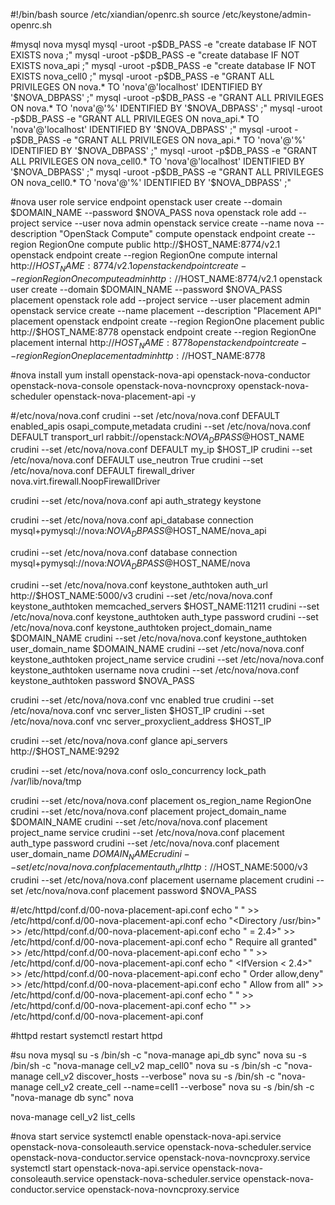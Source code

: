 #!/bin/bash
source /etc/xiandian/openrc.sh
source /etc/keystone/admin-openrc.sh

#mysql nova mysql
mysql -uroot -p$DB_PASS -e "create database IF NOT EXISTS nova ;"
mysql -uroot -p$DB_PASS -e "create database IF NOT EXISTS nova_api ;"
mysql -uroot -p$DB_PASS -e "create database IF NOT EXISTS nova_cell0 ;"
mysql -uroot -p$DB_PASS -e "GRANT ALL PRIVILEGES ON nova.* TO 'nova'@'localhost' IDENTIFIED BY '$NOVA_DBPASS' ;"
mysql -uroot -p$DB_PASS -e "GRANT ALL PRIVILEGES ON nova.* TO 'nova'@'%' IDENTIFIED BY '$NOVA_DBPASS' ;"
mysql -uroot -p$DB_PASS -e "GRANT ALL PRIVILEGES ON nova_api.* TO 'nova'@'localhost' IDENTIFIED BY '$NOVA_DBPASS' ;"
mysql -uroot -p$DB_PASS -e "GRANT ALL PRIVILEGES ON nova_api.* TO 'nova'@'%' IDENTIFIED BY '$NOVA_DBPASS' ;"
mysql -uroot -p$DB_PASS -e "GRANT ALL PRIVILEGES ON nova_cell0.* TO 'nova'@'localhost' IDENTIFIED BY '$NOVA_DBPASS' ;"
mysql -uroot -p$DB_PASS -e "GRANT ALL PRIVILEGES ON nova_cell0.* TO 'nova'@'%' IDENTIFIED BY '$NOVA_DBPASS' ;"

#nova user role service endpoint
openstack user create --domain $DOMAIN_NAME --password $NOVA_PASS nova
openstack role add --project service --user nova admin
openstack service create --name nova --description "OpenStack Compute" compute
openstack endpoint create --region RegionOne compute public http://$HOST_NAME:8774/v2.1
openstack endpoint create --region RegionOne compute internal http://$HOST_NAME:8774/v2.1
openstack endpoint create --region RegionOne compute admin http://$HOST_NAME:8774/v2.1
openstack user create --domain $DOMAIN_NAME --password $NOVA_PASS placement
openstack role add --project service --user placement admin
openstack service create --name placement --description "Placement API" placement
openstack endpoint create --region RegionOne placement public http://$HOST_NAME:8778
openstack endpoint create --region RegionOne placement internal http://$HOST_NAME:8778
openstack endpoint create --region RegionOne placement admin http://$HOST_NAME:8778

#nova install
yum install openstack-nova-api openstack-nova-conductor openstack-nova-console openstack-nova-novncproxy openstack-nova-scheduler openstack-nova-placement-api -y

#/etc/nova/nova.conf
crudini --set /etc/nova/nova.conf DEFAULT enabled_apis  osapi_compute,metadata
crudini --set /etc/nova/nova.conf DEFAULT transport_url rabbit://openstack:$NOVA_DBPASS@$HOST_NAME
crudini --set /etc/nova/nova.conf DEFAULT my_ip $HOST_IP
crudini --set /etc/nova/nova.conf DEFAULT use_neutron  True
crudini --set /etc/nova/nova.conf DEFAULT firewall_driver nova.virt.firewall.NoopFirewallDriver

crudini --set /etc/nova/nova.conf api auth_strategy keystone

crudini --set /etc/nova/nova.conf api_database connection  mysql+pymysql://nova:$NOVA_DBPASS@$HOST_NAME/nova_api

crudini --set /etc/nova/nova.conf database connection  mysql+pymysql://nova:$NOVA_DBPASS@$HOST_NAME/nova

crudini --set /etc/nova/nova.conf keystone_authtoken auth_url  http://$HOST_NAME:5000/v3
crudini --set /etc/nova/nova.conf keystone_authtoken memcached_servers $HOST_NAME:11211
crudini --set /etc/nova/nova.conf keystone_authtoken auth_type password
crudini --set /etc/nova/nova.conf keystone_authtoken project_domain_name $DOMAIN_NAME
crudini --set /etc/nova/nova.conf keystone_authtoken user_domain_name $DOMAIN_NAME
crudini --set /etc/nova/nova.conf keystone_authtoken project_name service
crudini --set /etc/nova/nova.conf keystone_authtoken username nova
crudini --set /etc/nova/nova.conf keystone_authtoken password $NOVA_PASS

crudini --set /etc/nova/nova.conf vnc enabled true
crudini --set /etc/nova/nova.conf vnc server_listen $HOST_IP
crudini --set /etc/nova/nova.conf vnc server_proxyclient_address $HOST_IP

crudini --set /etc/nova/nova.conf glance api_servers http://$HOST_NAME:9292

crudini --set /etc/nova/nova.conf oslo_concurrency lock_path /var/lib/nova/tmp

crudini --set /etc/nova/nova.conf placement os_region_name RegionOne
crudini --set /etc/nova/nova.conf placement project_domain_name $DOMAIN_NAME
crudini --set /etc/nova/nova.conf placement project_name service
crudini --set /etc/nova/nova.conf placement auth_type password
crudini --set /etc/nova/nova.conf placement user_domain_name $DOMAIN_NAME
crudini --set /etc/nova/nova.conf placement auth_url http://$HOST_NAME:5000/v3
crudini --set /etc/nova/nova.conf placement username placement
crudini --set /etc/nova/nova.conf placement password $NOVA_PASS

#/etc/httpd/conf.d/00-nova-placement-api.conf
echo " " >> /etc/httpd/conf.d/00-nova-placement-api.conf
echo "<Directory /usr/bin>" >> /etc/httpd/conf.d/00-nova-placement-api.conf
echo "	<IfVersion >= 2.4>" >> /etc/httpd/conf.d/00-nova-placement-api.conf
echo "		Require all granted" >> /etc/httpd/conf.d/00-nova-placement-api.conf
echo "	</IfVersion>" >> /etc/httpd/conf.d/00-nova-placement-api.conf
echo "	<IfVersion < 2.4>" >> /etc/httpd/conf.d/00-nova-placement-api.conf
echo "		Order allow,deny" >> /etc/httpd/conf.d/00-nova-placement-api.conf
echo "		Allow from all" >> /etc/httpd/conf.d/00-nova-placement-api.conf
echo "	</IfVersion>" >> /etc/httpd/conf.d/00-nova-placement-api.conf
echo "</Directory>" >> /etc/httpd/conf.d/00-nova-placement-api.conf

#httpd restart
systemctl restart httpd

#su nova mysql
su -s /bin/sh -c "nova-manage api_db sync" nova
su -s /bin/sh -c "nova-manage cell_v2 map_cell0" nova
su -s /bin/sh -c "nova-manage cell_v2 discover_hosts --verbose" nova
su -s /bin/sh -c "nova-manage cell_v2 create_cell --name=cell1 --verbose" nova
su -s /bin/sh -c "nova-manage db sync" nova
 
nova-manage cell_v2 list_cells
 
#nova start service 
systemctl enable openstack-nova-api.service  openstack-nova-consoleauth.service openstack-nova-scheduler.service openstack-nova-conductor.service openstack-nova-novncproxy.service
systemctl start openstack-nova-api.service openstack-nova-consoleauth.service openstack-nova-scheduler.service openstack-nova-conductor.service openstack-nova-novncproxy.service
